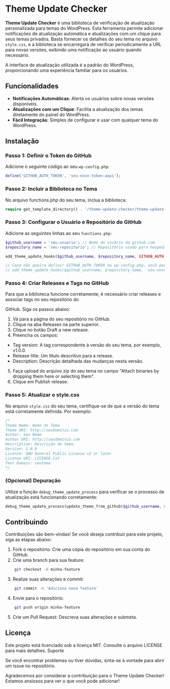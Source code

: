 # Theme Update Checker

**Theme Update Checker** é uma biblioteca de verificação de atualização personalizada para temas do WordPress. Esta ferramenta permite adicionar notificações de atualização automática e atualizações com um clique para seus temas privados. Basta fornecer os detalhes do seu tema no arquivo `style.css`, e a biblioteca se encarregará de verificar periodicamente a URL para novas versões, exibindo uma notificação ao usuário quando necessário.

A interface de atualização utilizada é a padrão do WordPress, proporcionando uma experiência familiar para os usuários.

## Funcionalidades

- **Notificações Automáticas**: Alerta os usuários sobre novas versões disponíveis.
- **Atualizações com um Clique**: Facilita a atualização dos temas diretamente do painel do WordPress.
- **Fácil Integração**: Simples de configurar e usar com qualquer tema do WordPress.

## Instalação

### Passo 1: Definir o Token do GitHub

Adicione o seguinte código ao seu `wp-config.php`:

```php
define('GITHUB_AUTH_TOKEN', 'seu-novo-token-aqui');
```

### Passo 2: Incluir a Biblioteca no Tema

No arquivo functions.php do seu tema, inclua a biblioteca:

```php
require get_template_directory() . '/theme-update-checker/theme-update-checker.php';
```

### Passo 3: Configurar o Usuário e Repositório do GitHub

Adicione as seguintes linhas ao seu `functions.php`:

```php
$github_username = 'seu-usuario'; // Nome do usuário do github.com
$repository_name = 'seu-repositorio'; // Repositório usado para hospedar os arquivos do tema

add_theme_update_hooks($github_username, $repository_name, GITHUB_AUTH_TOKEN);

// Caso não queira definir GITHUB_AUTH_TOKEN no wp-config.php, você pode adicionar seu token diretamente no código:
// add_theme_update_hooks($github_username, $repository_name, 'seu-novo-token-aqui');
```

### Passo 4: Criar Releases e Tags no GitHub

Para que a biblioteca funcione corretamente, é necessário criar releases e associar tags no seu repositório do 

GitHub. Siga os passos abaixo:
1. Vá para a página do seu repositório no GitHub.
2. Clique na aba Releases na parte superior.
3. Clique no botão Draft a new release.
4. Preencha os campos:
- Tag version: A tag correspondente à versão do seu tema, por exemplo, v1.0.0.
- Release title: Um título descritivo para a release.
- Description: Descrição detalhada das mudanças nesta versão.
5. Faça upload do arquivo zip do seu tema no campo "Attach binaries by dropping them here or selecting them".
6. Clique em Publish release.

### Passo 5: Atualizar o style.css

No arquivo `style.css` do seu tema, certifique-se de que a versão do tema está corretamente definida. Por exemplo:

```css
/*
Theme Name: Nome do Tema
Theme URI: http://seudominio.com
Author: Seu Nome
Author URI: http://seudominio.com
Description: Descrição do tema.
Version: 1.0.0
License: GNU General Public License v2 or later
License URI: LICENSE.txt
Text Domain: seutema
*/
```

### (Opcional) Depuração

Utilize a função `debug_theme_update_process` para verificar se o processo de atualização está funcionando corretamente:

```php
debug_theme_update_process(update_theme_from_github($github_username, $repository_name, GITHUB_AUTH_TOKEN));
```

## Contribuindo

Contribuições são bem-vindas! Se você deseja contribuir para este projeto, siga as etapas abaixo:

1. Fork o repositório: Crie uma cópia do repositório em sua conta do GitHub.
2. Crie uma branch para sua feature:
```bash
	git checkout -b minha-feature
```
3. Realize suas alterações e commit:
```bash
	git commit -m 'Adiciona nova feature'
```
4. Envie para o repositório:
```bash
	git push origin minha-feature
```
5. Crie um Pull Request: Descreva suas alterações e submeta.

## Licença

Este projeto está licenciado sob a licença MIT. Consulte o arquivo LICENSE para mais detalhes.
Suporte

Se você encontrar problemas ou tiver dúvidas, sinta-se à vontade para abrir um issue no repositório.

Agradecemos por considerar a contribuição para o Theme Update Checker! Estamos ansiosos para ver o que você pode adicionar!




